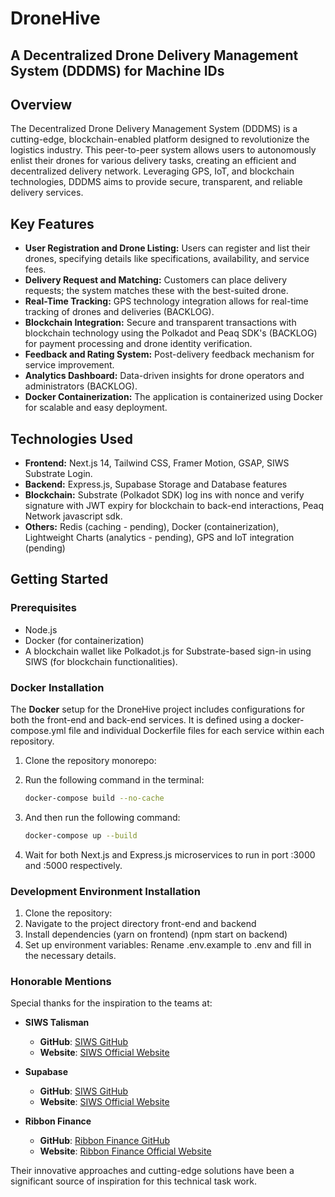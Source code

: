 # DroneHive

## A Decentralized Drone Delivery Management System (DDDMS) for Machine IDs

## Overview

The Decentralized Drone Delivery Management System (DDDMS) is a cutting-edge, blockchain-enabled platform designed to revolutionize the logistics industry. This peer-to-peer system allows users to autonomously enlist their drones for various delivery tasks, creating an efficient and decentralized delivery network. Leveraging GPS, IoT, and blockchain technologies, DDDMS aims to provide secure, transparent, and reliable delivery services.

## Key Features

- **User Registration and Drone Listing:** Users can register and list their drones, specifying details like specifications, availability, and service fees.
- **Delivery Request and Matching:** Customers can place delivery requests; the system matches these with the best-suited drone.
- **Real-Time Tracking:** GPS technology integration allows for real-time tracking of drones and deliveries (BACKLOG).
- **Blockchain Integration:** Secure and transparent transactions with blockchain technology using the Polkadot and Peaq SDK's (BACKLOG) for payment processing and drone identity verification.
- **Feedback and Rating System:** Post-delivery feedback mechanism for service improvement.
- **Analytics Dashboard:** Data-driven insights for drone operators and administrators (BACKLOG).
- **Docker Containerization:** The application is containerized using Docker for scalable and easy deployment.

## Technologies Used

- **Frontend:** Next.js 14, Tailwind CSS, Framer Motion, GSAP, SIWS Substrate Login.
- **Backend:** Express.js, Supabase Storage and Database features
- **Blockchain:** Substrate (Polkadot SDK) log ins with nonce and verify signature with JWT expiry for blockchain to back-end interactions, Peaq Network javascript sdk.
- **Others:** Redis (caching  - pending), Docker (containerization), Lightweight Charts (analytics - pending), GPS and IoT integration (pending)

## Getting Started

### Prerequisites

- Node.js
- Docker (for containerization)
- A blockchain wallet like Polkadot.js for Substrate-based sign-in using SIWS (for blockchain functionalities).

### Docker Installation

The **Docker** setup for the DroneHive project includes configurations for both the front-end and back-end services. It is defined using a docker-compose.yml file and individual Dockerfile files for each service within each repository.

1. Clone the repository monorepo:
2. Run the following command in the terminal:

   ```bash
   docker-compose build --no-cache

   ```

3. And then run the following command:

   ```bash
   docker-compose up --build

   ```

4. Wait for both Next.js and Express.js microservices to run in port :3000 and :5000 respectively.

### Development Environment Installation

1. Clone the repository:
2. Navigate to the project directory front-end and backend
3. Install dependencies (yarn on frontend) (npm start on backend)
4. Set up environment variables: Rename .env.example to .env and fill in the necessary details.

### Honorable Mentions

Special thanks for the inspiration to the teams at:

- **SIWS Talisman**

  - **GitHub**: [SIWS GitHub](https://github.com/TalismanSociety/siws)
  - **Website**: [SIWS Official Website](https://siws.xyz/)

- **Supabase**

  - **GitHub**: [SIWS GitHub](https://github.com/supabase/supabase-js)
  - **Website**: [SIWS Official Website](https://supabase.com/)

- **Ribbon Finance**
  - **GitHub**: [Ribbon Finance GitHub](https://github.com/riribbonbbon-finance)
  - **Website**: [Ribbon Finance Official Website](https://ribbon.finance/)

Their innovative approaches and cutting-edge solutions have been a significant source of inspiration for this technical task work.
